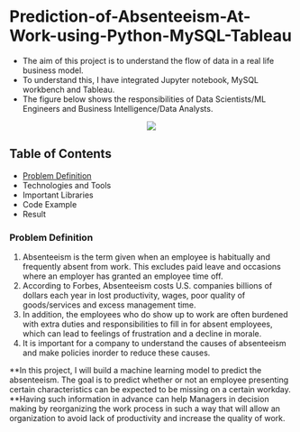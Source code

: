 # Prediction-of-Absenteeism-At-Work-using-Python-MySQL-Tableau

* The aim of this project is to understand the flow of data in a real life business model.
* To understand this, I have integrated Jupyter notebook, MySQL workbench and Tableau. 
* The figure below shows the responsibilities of Data Scientists/ML Engineers and Business Intelligence/Data Analysts.

<p align="center">
  <img src="https://user-images.githubusercontent.com/113826990/232306866-b596e19d-7f14-4ed8-a8b0-3b5c0e5c1a19.png" />
</p>

## Table of Contents

* [Problem Definition](https://github.com/chiraagb/Prediction-of-Absenteeism-At-Work-using-Python-MySQL-Tableau/blob/main/README.md#problem-definition)
* Technologies and Tools
* Important Libraries
* Code Example
* Result

### Problem Definition

1. Absenteeism is the term given when an employee is habitually and frequently absent from work. This excludes paid leave and occasions where an employer has granted an employee time off.
2. According to Forbes, Absenteeism costs U.S. companies billions of dollars each year in lost productivity, wages, poor quality of goods/services and excess management time. 
3. In addition, the employees who do show up to work are often burdened with extra duties and responsibilities to fill in for absent employees, which can lead to feelings of frustration and a decline in morale.
4. It is important for a company to understand the causes of absenteeism and make policies inorder to reduce these causes.

**In this project, I will build a machine learning model to predict the absenteeism. The goal is to predict whether or not an employee presenting certain characteristics can be expected to be missing on a certain workday.
**Having such information in advance can help Managers in decision making by reorganizing the work process in such a way that will allow an organization to avoid lack of productivity and increase the quality of work.
